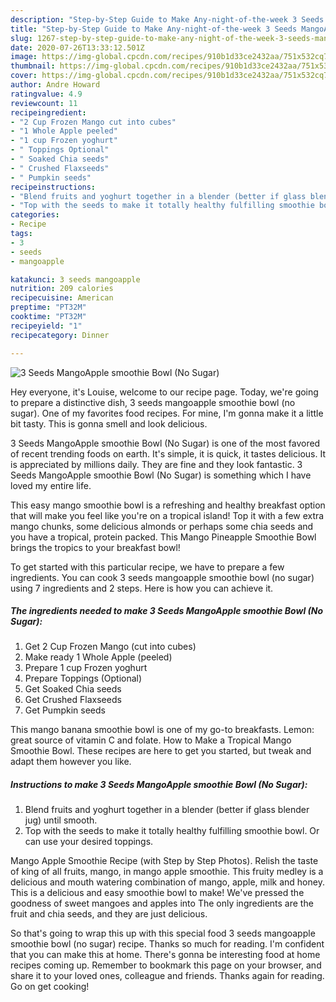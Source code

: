 ```yaml
---
description: "Step-by-Step Guide to Make Any-night-of-the-week 3 Seeds MangoApple smoothie Bowl (No Sugar)"
title: "Step-by-Step Guide to Make Any-night-of-the-week 3 Seeds MangoApple smoothie Bowl (No Sugar)"
slug: 1267-step-by-step-guide-to-make-any-night-of-the-week-3-seeds-mangoapple-smoothie-bowl-no-sugar
date: 2020-07-26T13:33:12.501Z
image: https://img-global.cpcdn.com/recipes/910b1d33ce2432aa/751x532cq70/3-seeds-mangoapple-smoothie-bowl-no-sugar-recipe-main-photo.jpg
thumbnail: https://img-global.cpcdn.com/recipes/910b1d33ce2432aa/751x532cq70/3-seeds-mangoapple-smoothie-bowl-no-sugar-recipe-main-photo.jpg
cover: https://img-global.cpcdn.com/recipes/910b1d33ce2432aa/751x532cq70/3-seeds-mangoapple-smoothie-bowl-no-sugar-recipe-main-photo.jpg
author: Andre Howard
ratingvalue: 4.9
reviewcount: 11
recipeingredient:
- "2 Cup Frozen Mango cut into cubes"
- "1 Whole Apple peeled"
- "1 cup Frozen yoghurt"
- " Toppings Optional"
- " Soaked Chia seeds"
- " Crushed Flaxseeds"
- " Pumpkin seeds"
recipeinstructions:
- "Blend fruits and yoghurt together in a blender (better if glass blender jug) until smooth."
- "Top with the seeds to make it totally healthy fulfilling smoothie bowl. Or can use your desired toppings."
categories:
- Recipe
tags:
- 3
- seeds
- mangoapple

katakunci: 3 seeds mangoapple 
nutrition: 209 calories
recipecuisine: American
preptime: "PT32M"
cooktime: "PT32M"
recipeyield: "1"
recipecategory: Dinner

---
```



![3 Seeds MangoApple smoothie Bowl (No Sugar)](https://img-global.cpcdn.com/recipes/910b1d33ce2432aa/751x532cq70/3-seeds-mangoapple-smoothie-bowl-no-sugar-recipe-main-photo.jpg)

Hey everyone, it's Louise, welcome to our recipe page. Today, we're going to prepare a distinctive dish, 3 seeds mangoapple smoothie bowl (no sugar). One of my favorites food recipes. For mine, I'm gonna make it a little bit tasty. This is gonna smell and look delicious.

3 Seeds MangoApple smoothie Bowl (No Sugar) is one of the most favored of recent trending foods on earth. It's simple, it is quick, it tastes delicious. It is appreciated by millions daily. They are fine and they look fantastic. 3 Seeds MangoApple smoothie Bowl (No Sugar) is something which I have loved my entire life.

This easy mango smoothie bowl is a refreshing and healthy breakfast option that will make you feel like you&#39;re on a tropical island! Top it with a few extra mango chunks, some delicious almonds or perhaps some chia seeds and you have a tropical, protein packed. This Mango Pineapple Smoothie Bowl brings the tropics to your breakfast bowl!


To get started with this particular recipe, we have to prepare a few ingredients. You can cook 3 seeds mangoapple smoothie bowl (no sugar) using 7 ingredients and 2 steps. Here is how you can achieve it.

<!--inarticleads1-->

##### The ingredients needed to make 3 Seeds MangoApple smoothie Bowl (No Sugar):

1. Get 2 Cup Frozen Mango (cut into cubes)
1. Make ready 1 Whole Apple (peeled)
1. Prepare 1 cup Frozen yoghurt
1. Prepare  Toppings (Optional)
1. Get  Soaked Chia seeds
1. Get  Crushed Flaxseeds
1. Get  Pumpkin seeds


This mango banana smoothie bowl is one of my go-to breakfasts. Lemon: great source of vitamin C and folate. How to Make a Tropical Mango Smoothie Bowl. These recipes are here to get you started, but tweak and adapt them however you like. 

<!--inarticleads2-->

##### Instructions to make 3 Seeds MangoApple smoothie Bowl (No Sugar):

1. Blend fruits and yoghurt together in a blender (better if glass blender jug) until smooth.
1. Top with the seeds to make it totally healthy fulfilling smoothie bowl. Or can use your desired toppings.


Mango Apple Smoothie Recipe (with Step by Step Photos). Relish the taste of king of all fruits, mango, in mango apple smoothie. This fruity medley is a delicious and mouth watering combination of mango, apple, milk and honey. This is a delicious and easy smoothie bowl to make! We&#39;ve pressed the goodness of sweet mangoes and apples into The only ingredients are the fruit and chia seeds, and they are just delicious. 

So that's going to wrap this up with this special food 3 seeds mangoapple smoothie bowl (no sugar) recipe. Thanks so much for reading. I'm confident that you can make this at home. There's gonna be interesting food at home recipes coming up. Remember to bookmark this page on your browser, and share it to your loved ones, colleague and friends. Thanks again for reading. Go on get cooking!
